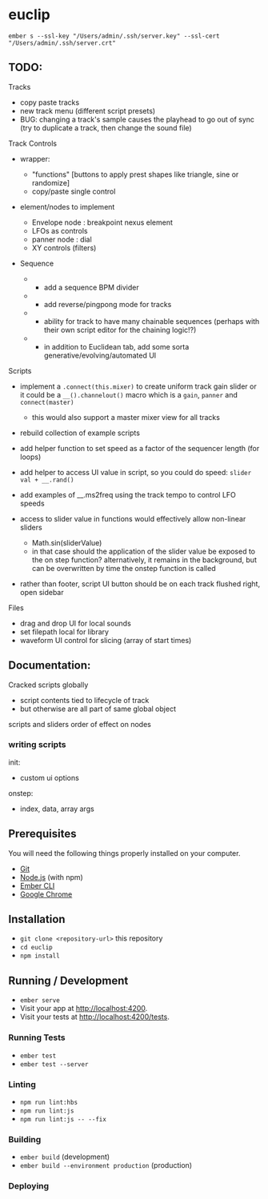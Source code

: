 # euclip

`ember s --ssl-key "/Users/admin/.ssh/server.key" --ssl-cert "/Users/admin/.ssh/server.crt"`


## TODO:

Tracks 
- copy paste tracks
- new track menu (different script presets)
- BUG:  changing a track's sample causes the playhead to go out of sync (try to duplicate a track, then change the sound file)

Track Controls
- wrapper: 
  - "functions" [buttons to apply prest shapes like triangle, sine or randomize]
  - copy/paste single control

- element/nodes to implement
  - Envelope node : breakpoint nexus element
  - LFOs as controls
  - panner node : dial
  - XY controls (filters)

- Sequence
  - - add a sequence BPM divider
  - - add reverse/pingpong mode for tracks
  - - ability for track to have many chainable sequences (perhaps with their own script editor for the chaining logic!?)
  - - in addition to Euclidean tab, add some sorta generative/evolving/automated UI

Scripts
  - implement a `.connect(this.mixer)` to create uniform track gain slider
  or it could be a `__().channelout()` macro which is a `gain`, `panner` and `connect(master)`
    -  this would also support a master mixer view for all tracks
  - rebuild collection of example scripts
  - add helper function to set speed as a factor of the sequencer length (for loops)
  - add helper to access UI value in script, so you could do speed: `slider val + __.rand()`
  - add examples of __.ms2freq using the track tempo to control LFO speeds

  - access to slider value in functions would effectively allow non-linear sliders
    - Math.sin(sliderValue)
    - in that case should the application of the slider value be exposed to the on step function? alternatively, it remains in the background, but can be overwritten by time the onstep function is called
  
  - rather than footer, script UI button should be on each track flushed right, open sidebar



Files
  - drag and drop UI for local sounds
  - set filepath local for library 
  - waveform UI control for slicing (array of start times)


## Documentation:

Cracked scripts globally
  - script contents tied to lifecycle of track 
  - but otherwise are all part of same global object

scripts and sliders order of effect on nodes



### writing scripts
init:
  - custom ui options

onstep:
  - index, data, array args


## Prerequisites

You will need the following things properly installed on your computer.

* [Git](https://git-scm.com/)
* [Node.js](https://nodejs.org/) (with npm)
* [Ember CLI](https://ember-cli.com/)
* [Google Chrome](https://google.com/chrome/)

## Installation

* `git clone <repository-url>` this repository
* `cd euclip`
* `npm install`

## Running / Development

* `ember serve`
* Visit your app at [http://localhost:4200](http://localhost:4200).
* Visit your tests at [http://localhost:4200/tests](http://localhost:4200/tests).

### Running Tests

* `ember test`
* `ember test --server`

### Linting

* `npm run lint:hbs`
* `npm run lint:js`
* `npm run lint:js -- --fix`

### Building

* `ember build` (development)
* `ember build --environment production` (production)

### Deploying
